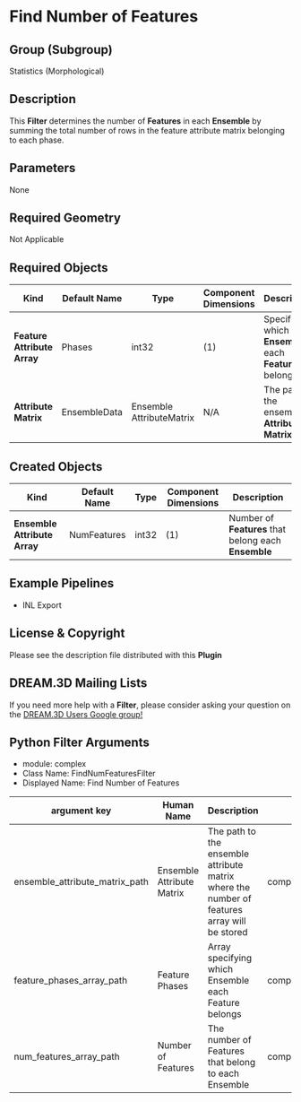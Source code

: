 # Find Number of Features


## Group (Subgroup) ##

Statistics (Morphological)

## Description ##

This **Filter** determines the number of **Features** in each **Ensemble** by summing the total number of rows in the feature attribute matrix belonging to each phase.

## Parameters ##

None 

## Required Geometry ##

Not Applicable

## Required Objects ##

| Kind | Default Name | Type | Component Dimensions | Description |
|------|--------------|------|----------------------|-------------|
| **Feature Attribute Array** | Phases | int32 | (1) | Specifies to which **Ensemble** each **Feature** belongs |
| **Attribute Matrix** | EnsembleData | Ensemble AttributeMatrix | N/A | The path to the ensemble **Attribute Matrix** |

## Created Objects ##

| Kind | Default Name | Type | Component Dimensions | Description |
|------|--------------|------|----------------------|-------------|
| **Ensemble Attribute Array** | NumFeatures | int32 | (1) | Number of **Features** that belong each **Ensemble** |

## Example Pipelines ##

+ INL Export

## License & Copyright ##

Please see the description file distributed with this **Plugin**

## DREAM.3D Mailing Lists ##

If you need more help with a **Filter**, please consider asking your question on the [DREAM.3D Users Google group!](https://groups.google.com/forum/?hl=en#!forum/dream3d-users)




## Python Filter Arguments

+ module: complex
+ Class Name: FindNumFeaturesFilter
+ Displayed Name: Find Number of Features

| argument key | Human Name | Description | Parameter Type |
|--------------|------------|-------------|----------------|
| ensemble_attribute_matrix_path | Ensemble Attribute Matrix | The path to the ensemble attribute matrix where the number of features array will be stored | complex.DataGroupSelectionParameter |
| feature_phases_array_path | Feature Phases | Array specifying which Ensemble each Feature belongs | complex.ArraySelectionParameter |
| num_features_array_path | Number of Features | The number of Features that belong to each Ensemble | complex.DataObjectNameParameter |

